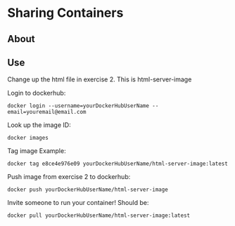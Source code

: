 # Sharing Containers

## About

## Use

Change up the html file in exercise 2. This is html-server-image

Login to dockerhub:

`docker login --username=yourDockerHubUserName --email=youremail@email.com`

Look up the image ID:

`docker images`

Tag image Example:

`docker tag e8ce4e976e09 yourDockerHubUserName/html-server-image:latest`

Push image from exercise 2 to dockerhub:

`docker push yourDockerHubUserName/html-server-image`

Invite someone to run your container! Should be:

`docker pull yourDockerHubUserName/html-server-image:latest`
